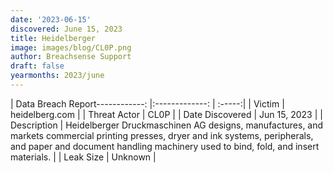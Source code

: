 ```yaml
---
date: '2023-06-15'
discovered: June 15, 2023
title: Heidelberger
image: images/blog/CL0P.png
author: Breachsense Support
draft: false
yearmonths: 2023/june
---
```


| Data Breach Report------------:     |:-------------:    | :-----:|
| Victim      | heidelberg.com      | 
| Threat Actor      | CL0P      | 
| Date Discovered      | Jun 15, 2023      | 
| Description      | Heidelberger Druckmaschinen AG designs, manufactures, and markets commercial printing presses, dryer and ink systems, peripherals, and paper and document handling machinery used to bind, fold, and insert materials.      | 
| Leak Size      | Unknown      | 

